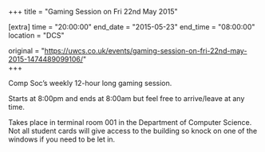 +++
title = "Gaming Session on Fri 22nd May 2015"

[extra]
time = "20:00:00"
end_date = "2015-05-23"
end_time = "08:00:00"
location = "DCS"

original = "https://uwcs.co.uk/events/gaming-session-on-fri-22nd-may-2015-1474489099106/"    
+++

Comp Soc’s weekly 12-hour long gaming session.

Starts at 8:00pm and ends at 8:00am but feel free to arrive/leave at any time.

Takes place in terminal room 001 in the Department of Computer Science. Not all student cards will give access to the building so knock on one of the windows if you need to be let in.

